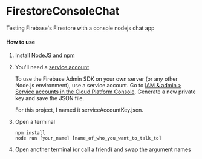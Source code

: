 # FirestoreConsoleChat
Testing Firebase's Firestore with a console nodejs chat app


#### How to use

1) Install [NodeJS and npm](https://nodejs.org/en/)
2) You'll need a [service account](https://cloud.google.com/compute/docs/authentication)
    
    To use the Firebase Admin SDK on your own server (or any other Node.js environment), use a service account. Go to [IAM & admin > Service accounts in the Cloud Platform Console](https://console.cloud.google.com/iam-admin/serviceaccounts). Generate a new private key and save the JSON file.
    
    For this project, I named it serviceAccountKey.json.
3) Open a terminal 
    
    ```
    npm install
    node run [your_name] [name_of_who_you_want_to_talk_to]
    ``` 
4) Open another terminal (or call a friend) and swap the argument names